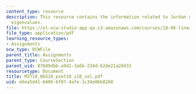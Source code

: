 ```yaml
---
content_type: resource
description: This resource contains the information related to Jordan matrices and
  eigenvalues.
file: https://ol-ocw-studio-app-qa.s3.amazonaws.com/courses/18-06-linear-algebra-spring-2010/e6ea5d4104066f874afe1c34e06b8268_MIT18_06S10_pset10_s10_sol.pdf
file_type: application/pdf
learning_resource_types:
- Assignments
ocw_type: OCWFile
parent_title: Assignments
parent_type: CourseSection
parent_uid: 87609dbb-a9d1-3a6b-234d-62de21a20433
resourcetype: Document
title: MIT18_06S10_pset10_s10_sol.pdf
uid: e6ea5d41-0406-6f87-4afe-1c34e06b8268
---
```

